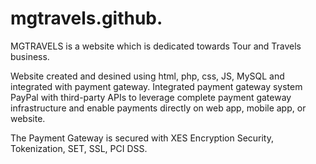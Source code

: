 # mgtravels.github.
MGTRAVELS is a website which is dedicated towards Tour and Travels business.

Website created and desined using html, php, css, JS, MySQL and integrated with payment gateway. Integrated payment gateway system PayPal with third-party APIs to leverage complete payment gateway infrastructure and enable payments directly on web app, mobile app, or website.

The Payment Gateway is secured with XES Encryption Security, Tokenization, SET, SSL, PCI DSS.

